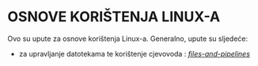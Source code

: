 # OSNOVE KORIŠTENJA LINUX-A

Ovo su upute za osnove korištenja Linux-a. Generalno, upute su sljedeće:

* za upravljanje datotekama te korištenje cjevovoda : [*files-and-pipelines*](files-and-pipelines)
